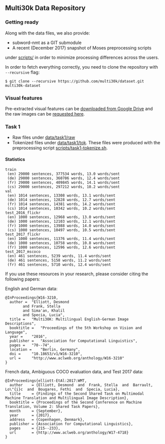 Multi30k Data Repository
--

### Getting ready

Along with the data files, we also provide:
  - subword-nmt as a GIT submodule
  - A recent (December 2017) snapshot of Moses preprocessing scripts

under [scripts/](scripts/) in order to minimize processing differences across
the users.

In order to fetch everything correctly, you need to clone the repository with `--recursive` flag:

```
$ git clone --recursive https://github.com/multi30k/dataset.git multi30k-dataset
```

### Visual features

Pre-extracted visual features can be [downloaded from Google Drive](https://drive.google.com/drive/folders/1I2ufg3rTva3qeBkEc-xDpkESsGkYXgCf?usp=sharing) and the raw images can be [requested here](https://forms.illinois.edu/sec/229675).

### Task 1

- Raw files under [data/task1/raw](data/task1/raw)
- Tokenized files under [data/task1/tok](data/task1/tok). These files were
  produced with the preprocessing script [scripts/task1-tokenize.sh](scripts/task1-tokenize.sh).

#### Statistics

```
train
 (en) 29000 sentences, 377534 words, 13.0 words/sent
 (de) 29000 sentences, 360706 words, 12.4 words/sent
 (fr) 29000 sentences, 409845 words, 14.1 words/sent
 (cs) 29000 sentences, 297212 words, 10.2 words/sent
val
 (en) 1014 sentences, 13308 words, 13.1 words/sent
 (de) 1014 sentences, 12828 words, 12.7 words/sent
 (fr) 1014 sentences, 14381 words, 14.2 words/sent
 (cs) 1014 sentences, 10342 words, 10.2 words/sent
test_2016_flickr
 (en) 1000 sentences, 12968 words, 13.0 words/sent
 (de) 1000 sentences, 12103 words, 12.1 words/sent
 (fr) 1000 sentences, 13988 words, 14.0 words/sent
 (cs) 1000 sentences, 10497 words, 10.5 words/sent
test_2017_flickr
 (en) 1000 sentences, 11376 words, 11.4 words/sent
 (de) 1000 sentences, 10758 words, 10.8 words/sent
 (fr) 1000 sentences, 12596 words, 12.6 words/sent
test_2017_mscoco
 (en) 461 sentences, 5239 words, 11.4 words/sent
 (de) 461 sentences, 5158 words, 11.2 words/sent
 (fr) 461 sentences, 5710 words, 12.4 words/sent
```
If you use these resources in your research, please consider citing the following papers:

English and German data:
```
@InProceedings{W16-3210,
  author = 	"Elliott, Desmond
		and Frank, Stella
		and Sima'an, Khalil
		and Specia, Lucia",
  title = 	"Multi30K: Multilingual English-German Image Descriptions",
  booktitle = 	"Proceedings of the 5th Workshop on Vision and Language",
  year = 	"2016",
  publisher = 	"Association for Computational Linguistics",
  pages = 	"70--74",
  location = 	"Berlin, Germany",
  doi = 	"10.18653/v1/W16-3210",
  url = 	"http://www.aclweb.org/anthology/W16-3210"
}
```

French data, Ambiguous COCO evaluation data, and Test 2017 data:
```
@InProceedings{elliott-EtAl:2017:WMT,
  author    = {Elliott, Desmond  and  Frank, Stella  and  Barrault, Lo\"{i}c  and  Bougares, Fethi  and  Specia, Lucia},
  title     = {Findings of the Second Shared Task on Multimodal Machine Translation and Multilingual Image Description},
  booktitle = {Proceedings of the Second Conference on Machine Translation, Volume 2: Shared Task Papers},
  month     = {September},
  year      = {2017},
  address   = {Copenhagen, Denmark},
  publisher = {Association for Computational Linguistics},
  pages     = {215--233},
  url       = {http://www.aclweb.org/anthology/W17-4718}
}
```
